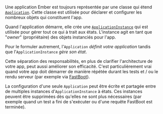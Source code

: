 Une application Ember est toujours représentée par une classe qui étend [`Application`](https://api.emberjs.com/ember/release/classes/Application). Cette classe est utilisée pour déclarer et configurer les nombreux objets qui constituent l'app.

Quand l'application démarre, elle crée une [`ApplicationInstance`](https://api.emberjs.com/ember/release/classes/ApplicationInstance) qui est utilisée pour gérer tout ce qui à trait aux états. L'instance agit en tant que "<span lang="en">_owner_</span>" (propriétaire) des objets instanciés pour l'app.

Pour le formuler autrement, l'`Application` _définit votre application_ tandis que l'`ApplicationInstance` _gère son état_.

Cette séparation des responsabilités, en plus de clarifier l'architecture de votre app, peut aussi améliorer son efficacité. C'est particulièrement vrai quand votre app doit démarrer de manière répétée durant les tests et / ou le rendu serveur (par exemple via [FastBoot](https://github.com/tildeio/ember-cli-fastboot)).

La configuration d'une seule `Application` peut être écrite et partagée entre de multiples instances d'`ApplicationInstance` à états. Ces instances peuvent être supprimées dès qu'elles ne sont plus nécessaires (par exemple quand un test a fini de s'exécuter ou d'une requête FastBoot est terminée).

